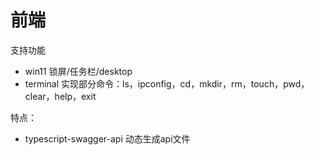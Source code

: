 # 前端

支持功能

- win11 锁屏/任务栏/desktop
- terminal 实现部分命令：ls，ipconfig，cd，mkdir，rm，touch，pwd，clear，help，exit


特点：
- typescript-swagger-api 动态生成api文件
